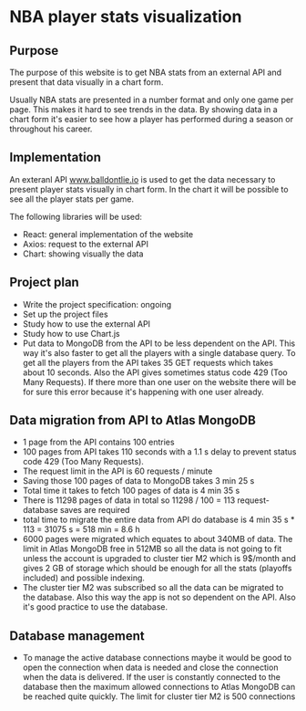 # NBA player stats visualization

## Purpose

The purpose of this website is to get NBA stats from an external API and present that data
visually in a chart form.

Usually NBA stats are presented in a number format and only one game per page.
This makes it hard to see trends in the data. By showing data in a chart form
it's easier to see how a player has performed during a season or throughout his career.

## Implementation

An exteranl API www.balldontlie.io is used to get the data necessary to present player
stats visually in chart form. In the chart it will be possible to see all the player stats
per game.

The following libraries will be used:
 - React: general implementation of the website
 - Axios: request to the external API
 - Chart: showing visually the data

## Project plan

 - Write the project specification: ongoing
 - Set up the project files
 - Study how to use the external API
 - Study how to use Chart.js
 - Put data to MongoDB from the API to be less dependent on the API.
   This way it's also faster to get all the players with a single 
   database query. To get all the players from the API takes 35 GET
   requests which takes about 10 seconds. Also the API gives sometimes
   status code 429 (Too Many Requests). If there more than one user
   on the website there will be for sure this error because it's
   happening with one user already.

## Data migration from API to Atlas MongoDB

 - 1 page from the API contains 100 entries
 - 100 pages from API takes 110 seconds with a 1.1 s delay to prevent status code 429 (Too Many Requests).
 - The request limit in the API is 60 requests / minute
 - Saving those 100 pages of data to MongoDB takes 3 min 25 s
 - Total time it takes to fetch 100 pages of data is 4 min 35 s
 - There is 11298 pages of data in total so 11298 / 100 = 113 request-database saves are required
 - total time to migrate the entire data from API do database is 4 min 35 s * 113 = 31075 s = 518 min = 8.6 h
 - 6000 pages were migrated which equates to about 340MB of data. The limit in Atlas MongoDB free in 512MB
   so all the data is not going to fit unless the account is upgraded to cluster tier M2 which is 9$/month 
   and gives 2 GB of storage which should be enough for all the stats (playoffs included) and possible
   indexing.
 - The cluster tier M2 was subscribed so all the data can be migrated to the database. Also this way the app
   is not so dependent on the API. Also it's good practice to use the database.

## Database management

 - To manage the active database connections maybe it would be good to open the connection when data is needed
   and close the connection when the data is delivered. If the user is constantly connected to the database
   then the maximum allowed connections to Atlas MongoDB can be reached quite quickly. The limit for cluster
   tier M2 is 500 connections
